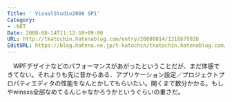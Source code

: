 ```yaml
---
Title: ' VisualStudio2008 SP1'
Category:
- .NET
Date: 2008-08-14T11:12:18+09:00
URL: http://tkatochin.hatenablog.com/entry/20080814/1218679938
EditURL: https://blog.hatena.ne.jp/t-katochin/tkatochin.hatenablog.com/atom/entry/6653586347154754582
---
```


　WPFデザイナなどのパフォーマンスがあがったということだが、まだ体感できてない。それよりも先に昔からある、アプリケーション設定／プロジェクトプロパティエディタの性能をなんとかしてもらいたい。開くまで数分かかる。もしやwinsxs全部なめてるんじゃなかろうかというぐらいの重さだ。
